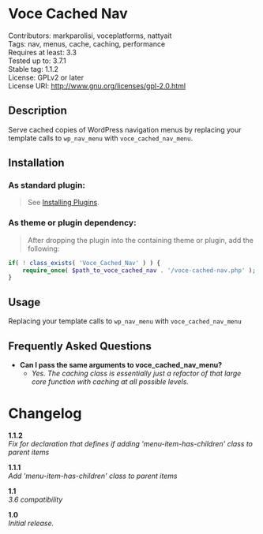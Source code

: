 Voce Cached Nav
==================

Contributors: markparolisi, voceplatforms, nattyait  
Tags: nav, menus, cache, caching, performance  
Requires at least: 3.3  
Tested up to: 3.7.1  
Stable tag: 1.1.2  
License: GPLv2 or later  
License URI: http://www.gnu.org/licenses/gpl-2.0.html

## Description
Serve cached copies of WordPress navigation menus by replacing your template calls to `wp_nav_menu` with `voce_cached_nav_menu`.

## Installation

### As standard plugin:
> See [Installing Plugins](http://codex.wordpress.org/Managing_Plugins#Installing_Plugins).

### As theme or plugin dependency:
> After dropping the plugin into the containing theme or plugin, add the following:

```php
if( ! class_exists( 'Voce_Cached_Nav' ) ) {
	require_once( $path_to_voce_cached_nav . '/voce-cached-nav.php' );
}
```

## Usage
Replacing your template calls to `wp_nav_menu` with `voce_cached_nav_menu`

## Frequently Asked Questions

* **Can I pass the same arguments to voce_cached_nav_menu?**
	* *Yes. The caching class is essentially just a refactor of that large core function with caching at all possible levels.*

# Changelog

**1.1.2**  
*Fix for declaration that defines if adding 'menu-item-has-children' class to parent items*

**1.1.1**  
*Add 'menu-item-has-children' class to parent items*

**1.1**  
*3.6 compatibility*

**1.0**  
*Initial release.*